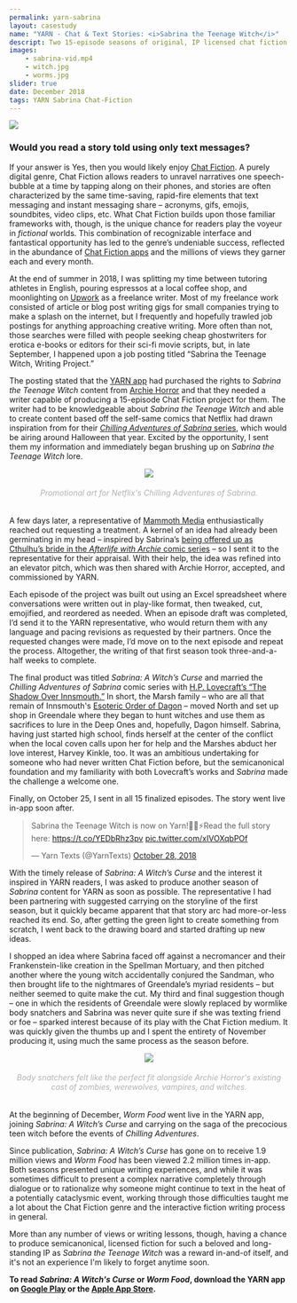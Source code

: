```yaml
---
permalink: yarn-sabrina
layout: casestudy
name: "YARN - Chat & Text Stories: <i>Sabrina the Teenage Witch</i>"
descript: Two 15-episode seasons of original, IP licensed chat fiction based on Archie Horror's <i>Chilling Adventures of Sabrina</i> comic book series. Written for Mammoth Media's <b>YARN - Chat & Text Stories</b> app.
images:
    - sabrina-vid.mp4
    - witch.jpg
    - worms.jpg
slider: true
date: December 2018
tags: YARN Sabrina Chat-Fiction
---
```

<div><img src="{{ site.baseurl }}/img/projects/{{ page.permalink }}/thumb-highdpi.jpg"></div>

### Would you read a story told using only text messages?

If your answer is Yes, then you would likely enjoy [Chat Fiction](https://en.wikipedia.org/wiki/Chat_fiction). A purely digital genre, Chat Fiction allows readers to unravel narratives one speech-bubble at a time by tapping along on their phones, and stories are often characterized by the same time-saving, rapid-fire elements that text messaging and instant messaging share – acronyms, gifs, emojis, soundbites, video clips, etc. What Chat Fiction builds upon those familiar frameworks with, though, is the unique chance for readers play the voyeur in <i>fictional</i> worlds. This combination of recognizable interface and fantastical opportunity has led to the genre’s undeniable success, reflected in the abundance of [Chat Fiction apps](https://www.makeuseof.com/tag/chat-stories-fiction-apps/) and the millions of views they garner each and every month.

At the end of summer in 2018, I was splitting my time between tutoring athletes in English, pouring espressos at a local coffee shop, and moonlighting on [Upwork](https://www.upwork.com/) as a freelance writer.  Most of my freelance work consisted of article or blog post writing gigs for small companies trying to make a splash on the internet, but I frequently and hopefully trawled job postings for anything approaching creative writing. More often than not, those searches were filled with people seeking cheap ghostwriters for erotica e-books or editors for their sci-fi movie scripts, but, in late September, I happened upon a job posting titled “Sabrina the Teenage Witch, Writing Project.”

The posting stated that the [YARN app](https://mammoth.la/apps) had purchased the rights to <i>Sabrina the Teenage Witch</i> content from [Archie Horror](https://store.archiecomics.com/collections/archie-horror) and that they needed a writer capable of producing a 15-episode Chat Fiction project for them. The writer had to be knowledgeable about <i>Sabrina the Teenage Witch</i> and able to create content based off the self-same comics that Netflix had drawn inspiration from for their [<i>Chilling Adventures of Sabrina</i> series](https://www.imdb.com/title/tt7569592/), which would be airing around Halloween that year. Excited by the opportunity, I sent them my information and immediately began brushing up on <i>Sabrina the Teenage Witch</i> lore.

<center><div><img src="{{ site.baseurl }}/img/projects/{{ page.permalink }}/netflix-promo.jpg"></div>
<span style="color:#b2b2b2"><h6>Promotional art for Netflix's <i>Chilling Adventures of Sabrina.</i></h6></span></center>

A few days later, a representative of [Mammoth Media](https://mammoth.la/) enthusiastically reached out requesting a treatment. A kernel of an idea had already been germinating in my head – inspired by Sabrina’s [being offered up as Cthulhu’s bride in the <i>Afterlife with Archie</i> comic series](https://en.wikipedia.org/wiki/Afterlife_with_Archie) – so I sent it to the representative for their appraisal. With their help, the idea was refined into an elevator pitch, which was then shared with Archie Horror, accepted, and commissioned by YARN.

Each episode of the project was built out using an Excel spreadsheet where conversations were written out in play-like format, then tweaked, cut, emojified, and reordered as needed. When an episode draft was completed, I’d send it to the YARN representative, who would return them with any language and pacing revisions as requested by their partners. Once the requested changes were made, I’d move on to the next episode and repeat the process. Altogether, the writing of that first season took three-and-a-half weeks to complete.

The final product was titled <i>Sabrina: A Witch’s Curse</i> and married the <i>Chilling Adventures of Sabrina</i> comic series with [H.P. Lovecraft’s “The Shadow Over Innsmouth.”](https://www.hplovecraft.com/writings/texts/fiction/soi.aspx) In short, the Marsh family – who are all that remain of Innsmouth's [Esoteric Order of Dagon](https://lovecraft.fandom.com/wiki/Esoteric_Order_of_Dagon) – moved North and set up shop in Greendale where they began to hunt witches and use them as sacrifices to lure in the Deep Ones and, hopefully, Dagon himself. Sabrina, having just started high school, finds herself at the center of the conflict when the local coven calls upon her for help and the Marshes abduct her love interest, Harvey Kinkle, too. It was an ambitious undertaking for someone who had never written Chat Fiction before, but the semicanonical foundation and my familiarity with both Lovecraft’s works and <i>Sabrina</i> made the challenge a welcome one.

Finally, on October 25, I sent in all 15 finalized episodes. The story went live in-app soon after.

<blockquote class="twitter-tweet tw-align-center"><p lang="en" dir="ltr">Sabrina the Teenage Witch is now on Yarn!🔮💫⚡️Read the full story here: <a href="https://t.co/YEDbRhz3pv">https://t.co/YEDbRhz3pv</a> <a href="https://t.co/xIVOXqbPOf">pic.twitter.com/xIVOXqbPOf</a></p>&mdash; Yarn Texts (@YarnTexts) <a href="https://twitter.com/YarnTexts/status/1056621261055389696?ref_src=twsrc%5Etfw">October 28, 2018</a></blockquote> <script async src="https://platform.twitter.com/widgets.js" charset="utf-8"></script>

With the timely release of <i>Sabrina: A Witch’s Curse</i> and the interest it inspired in YARN readers, I was asked to produce another season of <i>Sabrina</i> content for YARN as soon as possible. The representative I had been partnering with suggested carrying on the storyline of the first season, but it quickly became apparent that that story arc had more-or-less reached its end. So, after getting the green light to create something from scratch, I went back to the drawing board and started drafting up new ideas.

I shopped an idea where Sabrina faced off against a necromancer and their Frankenstein-like creation in the Spellman Mortuary, and then pitched another where the young witch accidentally conjured the Sandman, who then brought life to the nightmares of Greendale’s myriad residents – but neither seemed to quite make the cut. My third and final suggestion though – one in which the residents of Greendale were slowly replaced by wormlike body snatchers and Sabrina was never quite sure if she was texting friend or foe – sparked interest because of its play with the Chat Fiction medium. It was quickly given the thumbs up and I spent the entirety of November producing it, using much the same process as the season before.

<center><div><img src="{{ site.baseurl }}/img/projects/{{ page.permalink }}/archie-horror.jpg"></div>
<span style="color:#b2b2b2"><h6>Body snatchers felt like the perfect fit alongside Archie Horror's existing cast of zombies, werewolves, vampires, and witches.</h6></span></center>

At the beginning of December, <i>Worm Food</i> went live in the YARN app, joining <i>Sabrina: A Witch’s Curse</i> and carrying on the saga of the precocious teen witch before the events of <i>Chilling Adventures</i>.

Since publication, <i>Sabrina: A Witch’s Curse</i> has gone on to receive 1.9 million views and <i>Worm Food</i> has been viewed 2.2 million times in-app. Both seasons presented unique writing experiences, and while it was sometimes difficult to present a complex narrative completely through dialogue or to rationalize why someone might continue to text in the heat of a potentially cataclysmic event, working through those difficulties taught me a lot about the Chat Fiction genre and the interactive fiction writing process in general.

More than any number of views or writing lessons, though, having a chance to produce semicanonical, licensed fiction for such a beloved and long-standing IP as <i>Sabrina the Teenage Witch</i> was a reward in-and-of itself, and it's not an experience I'm likely to forget anytime soon.

<strong>To read <i>Sabrina: A Witch's Curse</i> or <i>Worm Food</i>, download the YARN app on [Google Play](https://play.google.com/store/apps/details?id=com.science.yarnapp&hl=en_US&gl=US) or the [Apple App Store](https://apps.apple.com/us/app/yarn-chat-text-stories/id1195233335).</strong>
